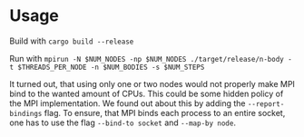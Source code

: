 # Usage

Build with `cargo build --release`

Run with `mpirun -N $NUM_NODES -np $NUM_NODES ./target/release/n-body -t $THREADS_PER_NODE -n $NUM_BODIES -s $NUM_STEPS`

It turned out, that using only one or two nodes would not properly make MPI bind
to the wanted amount of CPUs. This could be some hidden policy of the MPI implementation.
We found out about this by adding the `--report-bindings` flag.
To ensure, that MPI binds each process to an entire socket, one has to use the
flag `--bind-to socket` and `--map-by node`.

